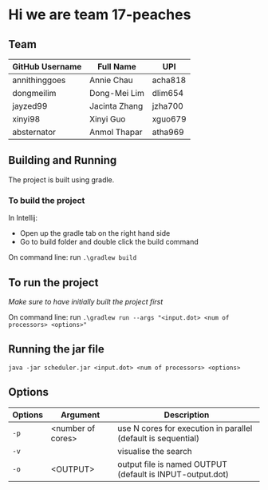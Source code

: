 # Hi we are team 17-peaches

## Team
| GitHub Username | Full Name | UPI |
| --------------- | --------- | --- |
| annithinggoes | Annie Chau | acha818 |
| dongmeilim | Dong-Mei Lim | dlim654 |
| jayzed99 | Jacinta Zhang | jzha700 |
| xinyi98 | Xinyi Guo | xguo679 |
| absternator | Anmol Thapar | atha969 |


## Building and Running
The project is built using gradle.

### To build the project

In Intellij:
 - Open up the gradle tab on the right hand side
 - Go to build folder and double click the build command

On command line: run `.\gradlew build`

## To run the project
 
*Make sure to have initially built the project first*
  
 On command line: run `.\gradlew run --args "<input.dot> <num of processors> <options>"`
 
 ## Running the jar file
 
 `java -jar scheduler.jar <input.dot> <num of processors> <options>`
 
## Options

|  Options |Argument | Description  |
|---|---|---|
|  `-p` |&lt;number of cores> |  use N cores for execution in parallel (default is sequential) |
|  `-v`| | visualise the search  |
|  `-o` |&lt;OUTPUT> |  output file is named OUTPUT (default is INPUT-output.dot) |
